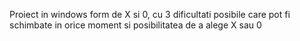 Proiect in windows form de X si 0, cu 3 dificultati posibile care pot fi schimbate in orice moment si posibilitatea de a alege X sau 0
